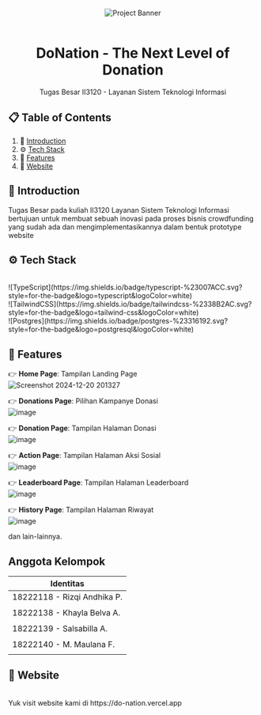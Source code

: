 <div align="center">
  <br />
      <img src="https://github.com/user-attachments/assets/e1ccf870-e486-4a87-83a5-7100bdec82b5" alt="Project Banner">
    </a>
  <br />

  <br>
  
  <h1 align="center">DoNation - The Next Level of Donation</h1>

   <div align="center">
     Tugas Besar II3120 - Layanan Sistem Teknologi Informasi
    </div>
</div>

## 📋 <a name="table">Table of Contents</a>

1. 🤖 [Introduction](#introduction)
2. ⚙️ [Tech Stack](#tech-stack)
3. 🔋 [Features](#features)
4. 🚀 [Website](#quick-start)

## <a name="introduction">🚨 Introduction</a>

Tugas Besar pada kuliah II3120 Layanan Sistem Teknologi Informasi bertujuan untuk membuat sebuah inovasi pada proses bisnis crowdfunding yang sudah ada dan mengimplementasikannya dalam bentuk prototype website

## <a name="tech-stack">⚙️ Tech Stack</a>

<br/>
![TypeScript](https://img.shields.io/badge/typescript-%23007ACC.svg?style=for-the-badge&logo=typescript&logoColor=white)
<br/>
![TailwindCSS](https://img.shields.io/badge/tailwindcss-%2338B2AC.svg?style=for-the-badge&logo=tailwind-css&logoColor=white)
<br/>
![Postgres](https://img.shields.io/badge/postgres-%23316192.svg?style=for-the-badge&logo=postgresql&logoColor=white)
<br/>

## <a name="features">🔋 Features</a>

👉 **Home Page**: Tampilan Landing Page
<br/>
![Screenshot 2024-12-20 201327](https://github.com/user-attachments/assets/e123ae51-ecab-4d77-b26c-3e67f87fd8e6)
<br/>

👉 **Donations Page**: Pilihan Kampanye Donasi
<br/>
![image](https://github.com/user-attachments/assets/f2745e18-59e2-4f6c-af76-b974c6164324)
<br/>

👉 **Donation Page**: Tampilan Halaman Donasi
<br/>
![image](https://github.com/user-attachments/assets/3471520c-5df0-409d-941e-3a9c1d2da8f6)
<br/>

👉 **Action Page**: Tampilan Halaman Aksi Sosial
<br/>
![image](https://github.com/user-attachments/assets/8e7d01f8-82a7-407a-adb2-a66e7169d5a1)
<br/>

👉 **Leaderboard Page**: Tampilan Halaman Leaderboard
<br/>
![image](https://github.com/user-attachments/assets/adf75ea9-7ffd-4b33-ab09-55de5b8fac4b)
<br/>

👉 **History Page**: Tampilan Halaman Riwayat
<br/>
![image](https://github.com/user-attachments/assets/c95332a1-c085-484d-9665-f260dab6202a)
<br/>

dan lain-lainnya.

## Anggota Kelompok

| Identitas                          | 
| -----------------------------------|
| 18222118 - Rizqi Andhika P.        |
|                                    | 
| 18222138 - Khayla Belva A.         | 
|                                    | 
| 18222139 - Salsabilla A.           | 
|                                    | 
| 18222140 - M. Maulana F.           | 
|                                    | 

## <a name="quick-start">🚀 Website</a>

<br/>
Yuk visit website kami di https://do-nation.vercel.app

<br/>
